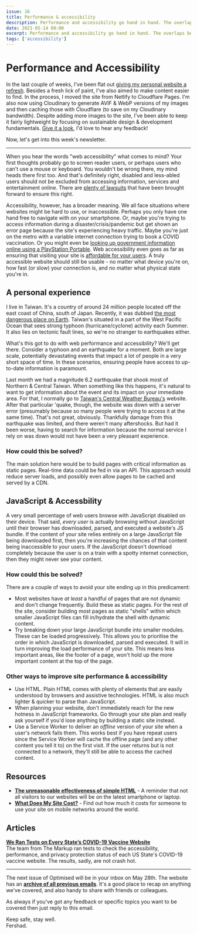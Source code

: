 ```yaml
---
issue: 16
title: Performance & accessibility
description: Performance and accessibility go hand in hand. The overlaps between the two are present in more ways than you might think.
date: 2021-05-14 00:00
excerpt: Performance and accessibility go hand in hand. The overlaps between the two are present in more ways than you might think.
tags: ['accessibility']
---
```

# Performance and Accessibility

In the last couple of weeks, I've been flat out [giving my personal website a refresh](https://fershad.com/?utm_source=optimised&utm_medium=email&utm_campaign=update). Besides a fresh lick of paint, I've also aimed to make content easier to find. In the process, I moved the site from Netlify to Cloudflare Pages. I'm also now using Cloudinary to generate AVIF & WebP versions of my images and then caching those with Cloudflare (to save on my Cloudinary bandwidth). Despite adding more images to the site, I've been able to keep it fairly lightweight by focusing on sustainable design & development fundamentals. [Give it a look](https://fershad.com/?utm_source=optimised&utm_medium=email&utm_campaign=update), I'd love to hear any feedback!

Now, let's get into this week's newsletter.

***

When you hear the words "web accessibility" what comes to mind? Your first thoughts probably go to screen reader users, or perhaps users who can't use a mouse or keyboard. You wouldn't be wrong there, my mind heads there first too. And that's definitely right, disabled and less-abled users should not be excluded from accessing information, services and entertainment online. There are [plenty of lawsuits](https://www.essentialaccessibility.com/blog/web-accessibility-lawsuits) that have been brought forward to ensure this right.

Accessibility, however, has a broader meaning. We all face situations where websites might be hard to use, or inaccessible. Perhaps you only have one hand free to navigate with on your smartphone. Or, maybe you're trying to access information during a disaster/crisis/pandemic but get shown an error page because the site's experiencing heavy traffic. Maybe you're just on the metro with a variable internet connection trying to book a COVID vaccination. Or you might even be [looking up government information online using a PlayStation Portable](https://shkspr.mobi/blog/2021/01/the-unreasonable-effectiveness-of-simple-html/). Web accessibility even goes as far as ensuring that visiting your site is [affordable for your users](https://whatdoesmysitecost.com/). A truly accessible website should still be usable - no matter what device you're on, how fast (or slow) your connection is, and no matter what physical state you're in.

## A personal experience

I live in Taiwan. It's a country of around 24 million people located off the east coast of China, south of Japan. Recently, it was dubbed [the most dangerous place on Earth](https://www.economist.com/leaders/2021/05/01/the-most-dangerous-place-on-earth). Taiwan's situated in a part of the West Pacific Ocean that sees strong typhoon (hurricane/cyclone) activity each Summer. It also lies on tectonic fault lines, so we're no stranger to earthquakes either.

What's this got to do with web performance and accessibility? We'll get there. Consider a typhoon and an earthquake for a moment. Both are large scale, potentially devastating events that impact a lot of people in a very short space of time. In these scenarios, ensuring people have access to up-to-date information is paramount.

Last month we had a magnitude 6.2 earthquake that shook most of Northern & Central Taiwan. When something like this happens, it's natural to want to get information about the event and its impact on your immediate area. For that, I normally go to [Taiwan's Central Weather Bureau's](https://www.cwb.gov.tw/V8/E/index.html) website. After that particular 'quake, though, the website was down with a server error (presumably because so many people were trying to access it at the same time). That's not great, obviously. Thankfully damage from this earthquake was limited, and there weren't many aftershocks. But had it been worse, having to search for information because the normal service I rely on was down would not have been a very pleasant experience.

### How could this be solved?

The main solution here would be to build pages with critical information as static pages. Real-time data could be fed in via an API. This approach would reduce server loads, and possibly even allow pages to be cached and served by a CDN.

## JavaScript & Accessbility

A very small percentage of web users browse with JavaScript disabled on their device. That said, *every user* is actually browsing without JavaScript until their browser has downloaded, parsed, and executed a website's JS bundle. If the content of your site relies entirely on a large JavaScript file being downloaded first, then you're increasing the chances of that content being inaccessible to your users. If the JavaScript doesn't download completely because the user is on a train with a spotty internet connection, then they might never see your content.

### How could this be solved?

There are a couple of ways to avoid your site ending up in this predicament:

- Most websites have *at least* a handful of pages that are not dynamic and don't change frequently. Build these as static pages. For the rest of the site, consider building most pages as static "shells" within which smaller JavaScript files can fill in/hydrate the shell with dynamic content.
- Try breaking down your large JavaScript bundle into smaller modules. These can be loaded progressively. This allows you to prioritise the order in which JavaScript is downloaded, parsed and executed. It will in turn improving the load performance of your site. This means less important areas, like the footer of a page, won't hold up the more important content at the top of the page.

### Other ways to improve site performance & accessibility

- Use HTML. Plain HTML comes with plenty of elements that are easily understood by browsers and assistive technologies. HTML is also much lighter & quicker to parse than JavaScript.
- When planning your website, don't immediately reach for the new hotness in JavaScript frameworks. Go through your site plan and really ask yourself if you'd lose anything by building a static site instead.
- Use a Service Worker to deliver an *offline* version of your site when a user's network fails them. This works best if you have repeat users since the Service Worker will cache the offline page (and any other content you tell it to) on the first visit. If the user returns but is not connected to a network, they'll still be able to access the cached content.

## Resources

- **[The unreasonable effectiveness of simple HTML](https://shkspr.mobi/blog/2021/01/the-unreasonable-effectiveness-of-simple-html/)** - A reminder that not all visitors to our websites will be on the latest smartphone or laptop.
- **[What Does My Site Cost?](https://whatdoesmysitecost.com/)** - Find out how much it costs for someone to use your site on mobile networks around the world.

## Articles

**[We Ran Tests on Every State’s COVID-19 Vaccine Website](https://themarkup.org/coronavirus/2021/03/24/we-ran-tests-on-every-states-covid-19-vaccine-website)**  
The team from The Markup ran tests to check the accessibility, performance, and privacy protection status of each US State's COVID-19 vaccine website. The results, sadly, are not crash hot.

***

The next issue of Optimised will be in your inbox on May 28th. The website has an **[archive of all previous emails](https://optimised.email/)**. It's a good place to recap on anything we've covered, and also handy to share with friends or colleagues.

As always if you've got any feedback or specific topics you want to be covered then just reply to this email.

Keep safe, stay well.  
Fershad.